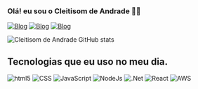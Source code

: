 ### Olá! eu sou o Cleitisom de Andrade 🖐🏾

[![Blog](https://img.shields.io/website-up-down-green-red/http/monip.org.svg)](https://portif-lio-murex-five.vercel.app/)
[![Blog](https://img.shields.io/badge/Instagram-E4405F?style=for-the-badge&logo=instagram&logoColor=white)](https://www.instagram.com/cleitisomandrade/)
[![Blog](https://img.shields.io/badge/LinkedIn-0077B5?style=for-the-badge&logo=linkedin&logoColor=white)](https://www.linkedin.com/in/cleitisom/)

![Cleitisom de Andrade GitHub stats](https://github-readme-stats.vercel.app/api?username=CleitisomAndrade&show_icons=true&theme=tokyonight)

## Tecnologias que eu uso no meu dia.

<div>
    <img aling="center" alt="html5" src="https://img.shields.io/badge/HTML5-E34F26?style=for-the-badge&logo=html5&logoColor=white" />
    <img aling="center" alt="CSS" src="https://img.shields.io/badge/CSS3-1572B6?style=for-the-badge&logo=css3&logoColor=white" />
    <img aling="center" alt="JavaScript" src="https://img.shields.io/badge/JavaScript-F7DF1E?style=for-the-badge&logo=javascript&logoColor=black" />
    <img aling="center" alt="NodeJs" src="https://img.shields.io/badge/Node.js-43853D?style=for-the-badge&logo=node.js&logoColor=white" />
    <img aling="center" alt=".Net" src="https://img.shields.io/badge/.NET-5C2D91?style=for-the-badge&logo=.net&logoColor=white" />
    <img aling="center" alt="React" src="https://img.shields.io/badge/React-20232A?style=for-the-badge&logo=react&logoColor=61DAFB" />
    <img aling="center" alt="AWS" src="https://img.shields.io/badge/Amazon_AWS-232F3E?style=for-the-badge&logo=amazon-aws&logoColor=white" />
    
</div>
